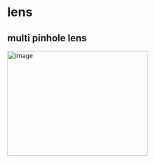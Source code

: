 # lens
## multi pinhole lens
<img src="https://raw.githubusercontent.com/wiki/karaage0703/3dprint-data/mft_multi_pinhole_lens.jpg" alt="image" width="320" height="240">
